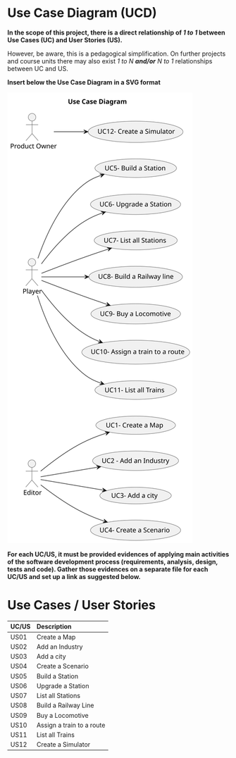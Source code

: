 # Use Case Diagram (UCD)

**In the scope of this project, there is a direct relationship of _1 to 1_ between Use Cases (UC) and User Stories (US).**

However, be aware, this is a pedagogical simplification. On further projects and course units there may also exist _1 to N **and/or** N to 1_ relationships between UC and US.

**Insert below the Use Case Diagram in a SVG format**

![Use Case Diagram](svg/UCD.svg)

**For each UC/US, it must be provided evidences of applying main activities of the software development process (requirements, analysis, design, tests and code). Gather those evidences on a separate file for each UC/US and set up a link as suggested below.**

# Use Cases / User Stories

| UC/US | Description               |                   
|:------|:--------------------------|
| US01  | Create a Map              |
| US02  | Add an Industry           |
| US03  | Add a city                |
| US04  | Create a Scenario         |
| US05  | Build a Station           |
| US06  | Upgrade a Station         |
| US07  | List all Stations         |
| US08  | Build a Railway Line      |
| US09  | Buy a Locomotive          |
| US10  | Assign a train to a route |
| US11  | List all Trains           |
| US12  | Create a Simulator        |
